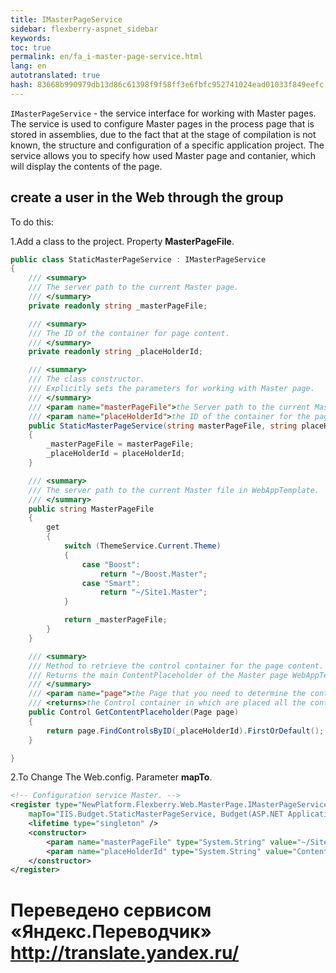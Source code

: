 ```yaml
--- 
title: IMasterPageService 
sidebar: flexberry-aspnet_sidebar 
keywords: 
toc: true 
permalink: en/fa_i-master-page-service.html 
lang: en 
autotranslated: true 
hash: 83668b990979db13d86c61398f9f58ff3e6fbfc952741024ead01033f849eefc 
--- 
```


`IMasterPageService` - the service interface for working with Master pages. 
The service is used to configure Master pages in the process page that is stored in assemblies, due to the fact that at the stage of compilation is not known, the structure and configuration of a specific application project. The service allows you to specify how used Master page and contanier, which will display the contents of the page. 

## create a user in the Web through the group 

To do this: 

1.Add a class to the project. Property **MasterPageFile**. 

```csharp
public class StaticMasterPageService : IMasterPageService
{
    /// <summary> 
    /// The server path to the current Master page. 
    /// </summary> 
    private readonly string _masterPageFile;

    /// <summary> 
    /// The ID of the container for page content. 
    /// </summary> 
    private readonly string _placeHolderId;

    /// <summary> 
    /// The class constructor. 
    /// Explicitly sets the parameters for working with Master page. 
    /// </summary> 
    /// <param name="masterPageFile">the Server path to the current Master page.</param> 
    /// <param name="placeHolderId">the ID of the container for the page content.</param> 
    public StaticMasterPageService(string masterPageFile, string placeHolderId)
    {
        _masterPageFile = masterPageFile;
        _placeHolderId = placeHolderId;
    }

    /// <summary> 
    /// The server path to the current Master file in WebAppTemplate. 
    /// </summary> 
    public string MasterPageFile
    {
        get
        {
            switch (ThemeService.Current.Theme)
            {
                case "Boost":
                    return "~/Boost.Master";
                case "Smart":
                    return "~/Site1.Master";
            }

            return _masterPageFile; 
        }
    }

    /// <summary> 
    /// Method to retrieve the control container for the page content. 
    /// Returns the main ContentPlaceholder of the Master page WebAppTemplate. 
    /// </summary> 
    /// <param name="page">the Page that you need to determine the container for the main content.</param> 
    /// <returns>the Control container in which are placed all the controls on the page.</returns> 
    public Control GetContentPlaceholder(Page page)
    {
        return page.FindControlsByID(_placeHolderId).FirstOrDefault();
    }

}
``` 

2.To Change The Web.config. Parameter **mapTo**. 

```xml
<!-- Configuration service Master. -->
<register type="NewPlatform.Flexberry.Web.MasterPage.IMasterPageService, ICSSoft.STORMNET.Web.AjaxControls" 
	mapTo="IIS.Budget.StaticMasterPageService, Budget(ASP.NET Application)">
	<lifetime type="singleton" />
	<constructor>
		<param name="masterPageFile" type="System.String" value="~/Site1.Master" />
		<param name="placeHolderId" type="System.String" value="ContentPlaceholder1" />
	</constructor>
</register>
``` 



 # Переведено сервисом «Яндекс.Переводчик» http://translate.yandex.ru/